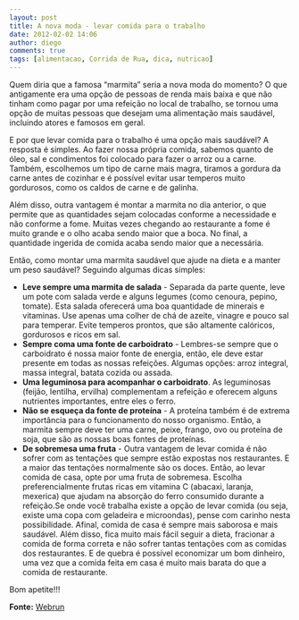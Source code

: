 ```yaml
---
layout: post
title: A nova moda - levar comida para o trabalho
date: 2012-02-02 14:06
author: diego
comments: true
tags: [alimentacao, Corrida de Rua, dica, nutricao]
---
```

Quem diria que a famosa “marmita” seria a nova moda do momento? O que antigamente era uma opção de pessoas de renda mais baixa e que não tinham como pagar por uma refeição no local de trabalho, se tornou uma opção de muitas pessoas que desejam uma alimentação mais saudável, incluindo atores e famosos em geral.

E por que levar comida para o trabalho é uma opção mais saudável? A resposta é simples. Ao fazer nossa própria comida, sabemos quanto de óleo, sal e condimentos foi colocado para fazer o arroz ou a carne. Também, escolhemos um tipo de carne mais magra, tiramos a gordura da carne antes de cozinhar e é possível evitar usar temperos muito gordurosos, como os caldos de carne e de galinha.

Além disso, outra vantagem é montar a marmita no dia anterior, o que permite que as quantidades sejam colocadas conforme a necessidade e não conforme a fome. Muitas vezes chegando ao restaurante a fome é muito grande e o olho acaba sendo maior que a boca. No final, a quantidade ingerida de comida acaba sendo maior que a necessária.

Então, como montar uma marmita saudável que ajude na dieta e a manter um peso saudável? Seguindo algumas dicas simples:
<!--more-->
* **Leve sempre uma marmita de salada** - Separada da parte quente, leve um pote com salada verde e alguns legumes (como cenoura, pepino, tomate). Esta salada oferecerá uma boa quantidade de minerais e vitaminas. Use apenas uma colher de chá de azeite, vinagre e pouco sal para temperar. Evite temperos prontos, que são altamente calóricos, gordurosos e ricos em sal.
* **Sempre coma uma fonte de carboidrato** - Lembres-se sempre que o carboidrato é nossa maior fonte de energia, então, ele deve estar presente em todas as nossas refeições. Algumas opções: arroz integral, massa integral, batata cozida ou assada.
* **Uma leguminosa para acompanhar o carboidrato**. As leguminosas (feijão, lentilha, ervilha) complementam a refeição e oferecem alguns nutrientes importantes, entre eles o ferro.
* **Não se esqueça da fonte de proteína** - A proteína também é de extrema importância para o funcionamento do nosso organismo. Então, a marmita sempre deve ter uma carne, peixe, frango, ovo ou proteína de soja, que são as nossas boas fontes de proteínas.
* **De sobremesa uma fruta** - Outra vantagem de levar comida é não sofrer com as tentações que sempre estão expostas nos restaurantes. E a maior das tentações normalmente são os doces. Então, ao levar comida de casa, opte por uma fruta de sobremesa. Escolha preferencialmente frutas ricas em vitamina C (abacaxi, laranja, mexerica) que ajudam na absorção do ferro consumido durante a refeição.Se onde você trabalha existe a opção de levar comida (ou seja, existe uma copa com geladeira e microondas), pense com carinho nesta possibilidade. Afinal, comida de casa é sempre mais saborosa e mais saudável. Além disso, fica muito mais fácil seguir a dieta, fracionar a comida de forma correta e não sofrer tantas tentações com as comidas dos restaurantes. E de quebra é possível economizar um bom dinheiro, uma vez que a comida feita em casa é muito mais barata do que a comida de restaurante.

Bom apetite!!!

**Fonte:** <a href="http://www.webrun.com.br/home/n/a-nova-moda-levar-comida-para-o-trabalho/13237" target="_blank">Webrun</a>
